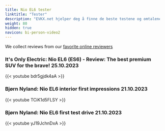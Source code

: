 ```yaml
---
title: Nio EL6 tester
linktitle: "Tester"
description: "EVKX.net hjelper deg å finne de beste testene og omtalene av denne modellen. "
weight: 80
hidden: true
navicon: bi-person-video2
---
```

We collect reviews from our [favorite online reviewers](/guides/evreviewers/)

### It's Only Electric: Nio EL6 (ES6) - Review: The best premium SUV for the brave! 25.10.2023

{{< youtube bdr5gjdk4aA >}}

### Bjørn Nyland: Nio EL6 interior first impressions 21.10.2023

{{< youtube TCiK1d5FLSY >}}

### Bjørn Nyland: Nio EL6 first test drive 21.10.2023

{{< youtube yJ19JchnDxA >}}

